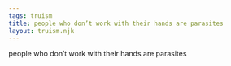 ```yaml
---
tags: truism
title: people who don’t work with their hands are parasites
layout: truism.njk
---
```


people who don’t work with their hands are parasites